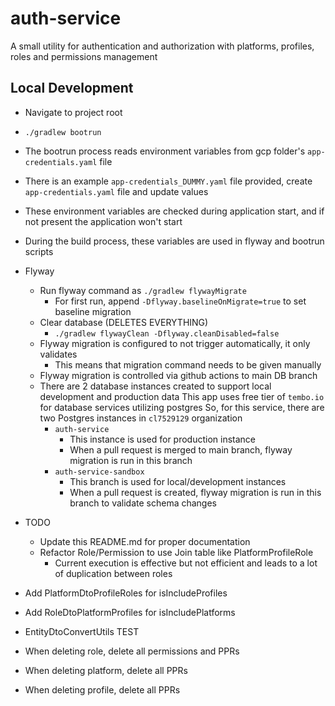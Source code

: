 # auth-service

A small utility for authentication and authorization with platforms, profiles, roles and permissions management

## Local Development

* Navigate to project root
* `./gradlew bootrun`
* The bootrun process reads environment variables from gcp folder's `app-credentials.yaml` file
* There is an example `app-credentials_DUMMY.yaml` file provided, create `app-credentials.yaml` file and update values
* These environment variables are checked during application start, and if not present the application won't start
* During the build process, these variables are used in flyway and bootrun scripts

* Flyway
  * Run flyway command as `./gradlew flywayMigrate`
    * For first run, append `-Dflyway.baselineOnMigrate=true` to set baseline migration
  * Clear database (DELETES EVERYTHING)
    * `./gradlew flywayClean -Dflyway.cleanDisabled=false`
  * Flyway migration is configured to not trigger automatically, it only validates
    * This means that migration command needs to be given manually
  * Flyway migration is controlled via github actions to main DB branch
  * There are 2 database instances created to support local development and production data
    This app uses free tier of `tembo.io` for database services utilizing postgres
    So, for this service, there are two Postgres instances in `cl7529129` organization
      * `auth-service`
          * This instance is used for production instance
        * When a pull request is merged to main branch, flyway migration is run in this branch
      * `auth-service-sandbox`
        * This branch is used for local/development instances
        * When a pull request is created, flyway migration is run in this branch to validate schema changes

* TODO
  * Update this README.md for proper documentation
  * Refactor Role/Permission to use Join table like PlatformProfileRole
    * Current execution is effective but not efficient and leads to a lot of duplication between roles
* Add PlatformDtoProfileRoles for isIncludeProfiles
* Add RoleDtoPlatformProfiles for isIncludePlatforms
* EntityDtoConvertUtils TEST
* When deleting role, delete all permissions and PPRs
* When deleting platform, delete all PPRs
* When deleting profile, delete all PPRs
